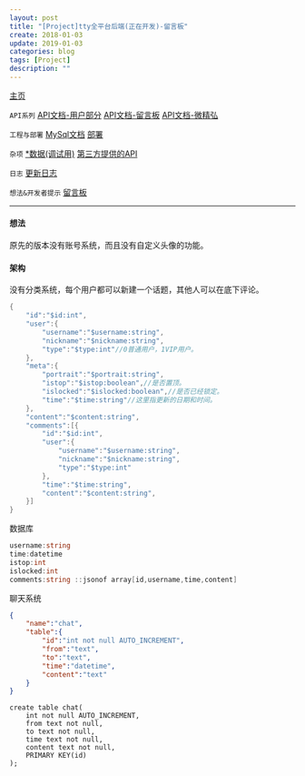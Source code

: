 ```yaml
---
layout: post
title: "[Project]tty全平台后端(正在开发)-留言板"
create: 2018-01-03
update: 2019-01-03
categories: blog
tags: [Project]
description: ""
---
```


[主页](https://h1542462994.github.io/blog/2018/12/23/aspserver-index/)

`API系列` [API文档-用户部分](https://h1542462994.github.io/blog/2018/12/23/aspserver-api-user/)  [API文档-留言板](https://h1542462994.github.io/blog/2019/01/09/aspserver-api-msgboard/)   [API文档-微精弘](https://h1542462994.github.io/blog/2019/01/09/aspserver-api-wejh/)

`工程与部署` [MySql文档](https://h1542462994.github.io/blog/2018/12/23/aspserver-mysql/)  [部署](https://h1542462994.github.io/blog/2018/12/23/aspserver-deploy/)

`杂项` [*数据(调试用)](https://h1542462994.github.io/blog/2018/12/23/aspserver-data/)    [第三方提供的API](https://h1542462994.github.io/blog/2018/12/23/aspserver-providedapi/)

`日志` [更新日志](https://h1542462994.github.io/blog/2019/01/09/aspserver-updatelog/)

`想法&开发者提示` [留言板](https://h1542462994.github.io/blog/2019/01/03/aspserver-msgboard/)

-------

#### 想法

原先的版本没有账号系统，而且没有自定义头像的功能。

#### 架构

没有分类系统，每个用户都可以新建一个话题，其他人可以在底下评论。

```csharp
{
    "id":"$id:int",
    "user":{
        "username":"$username:string",
        "nickname":"$nickname:string",
        "type":"$type:int"//0普通用户，1VIP用户。
    },
    "meta":{
        "portrait":"$portrait:string",
        "istop":"$istop:boolean",//是否置顶。
        "islocked":"$islocked:boolean",//是否已经锁定。
        "time":"$time:string"//这里指更新的日期和时间。
    },
    "content":"$content:string",
    "comments":[{
        "id":"$id:int",
        "user":{
            "username":"$username:string",
            "nickname":"$nickname:string",
            "type":"$type:int"
        },
        "time":"$time:string",
        "content":"$content:string",
    }]
}
```

数据库

```csharp
username:string
time:datetime
istop:int
islocked:int
comments:string ::jsonof array[id,username,time,content]
```

聊天系统

```json
{
    "name":"chat",
    "table":{
        "id":"int not null AUTO_INCREMENT",
        "from":"text",
        "to":"text",
        "time":"datetime",
        "content":"text"
    }
}
```

```
create table chat(
    int not null AUTO_INCREMENT,
    from text not null,
    to text not null,
    time text not null,
    content text not null,
    PRIMARY KEY(id)
);

```